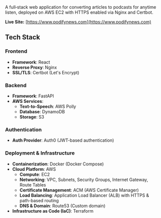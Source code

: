 A full‑stack web application for converting articles to podcasts for anytime listen, deployed on AWS EC2 with HTTPS enabled via Nginx and Certbot.  

**Live Site:** [https://www.podifynews.com](https://www.podifynews.com)


## Tech Stack  

### Frontend  
- **Framework**: React  
- **Reverse Proxy**: Nginx  
- **SSL/TLS**: Certbot (Let's Encrypt)  

### Backend  
- **Framework**: FastAPI  
- **AWS Services**:  
  - **Text-to-Speech**: AWS Polly  
  - **Database**: DynamoDB  
  - **Storage**: S3  

### Authentication  
- **Auth Provider**: Auth0 (JWT-based authentication)  

### Deployment & Infrastructure  
- **Containerization**: Docker (Docker Compose)  
- **Cloud Platform**: AWS  
  - **Compute**: EC2  
  - **Networking**: VPC, Subnets, Security Groups, Internet Gateway, Route Tables  
  - **Certificate Management**: ACM (AWS Certificate Manager)  
  - **Load Balancing**: Application Load Balancer (ALB) with HTTPS & path-based routing  
  - **DNS & Domain**: Route53 (Custom domain)  
- **Infrastructure as Code (IaC)**: Terraform  